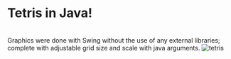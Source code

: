 
# Tetris in Java!
<br/>Graphics were done with Swing without the use of any external libraries; complete with adjustable grid size and scale with java arguments.
![tetris](https://github.com/user-attachments/assets/2ecb59bc-81ea-4e50-9fdc-7ac4e16b646e)

